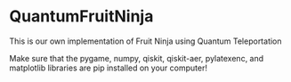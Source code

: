 # QuantumFruitNinja
This is our own implementation of Fruit Ninja using Quantum Teleportation

Make sure that the pygame, numpy, qiskit, qiskit-aer, pylatexenc, and matplotlib libraries are pip installed on your computer!
